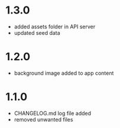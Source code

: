 # 1.3.0
   - added assets folder in API server
   - updated seed data
# 1.2.0
   - background image added to app content
# 1.1.0
   - CHANGELOG.md log file added 
   - removed unwanted files